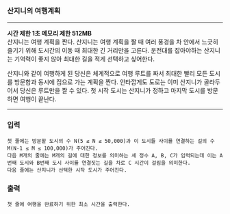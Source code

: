 ### 산지니의 여행계획
---
**시간 제한 1초 메모리 제한 512MB**  
산지니는 여행 계획을 짠다.
산지니는 여행 계획을 짤 때 여러 풍경을 차 안에서 느긋히 즐기기 위해 도시간의 이동 때 최대한 긴 거리만을 고른다.
운전대를 잡아야하는 산지니는 기억력이 좋지 않아 최대한 길을 적게 선택하고 싶어한다. 

산지니와 같이 여행하게 된 당신은 체계적으로 여행 루트를 짜서 최대한 빨리 모든 도시를 방문함과 동시에 집으로 가는 계획을 짠다.
안타깝게도 도로는 이미 산지니가 골라두어서 당신은 루트만을 짤 수 있다.
첫 시작 도시는 산지니가 정하고 마지막 도시를 방문하면 여행이 끝난다.

---

### 입력
```
첫 줄에는 방문할 도시의 수 N(5 ≤ N ≤ 50,000)과 이 도시들 사이를 연결하는 길의 수 M(N-1 ≤ M ≤ 100,000)가 주어진다. 
다음 M개의 줄에는 M개의 길에 대한 정보를 의미하는 세 정수 A, B, C가 입력되는데 이는 A번째 도시와 B번째 도시 사이를 연결짓는 길을 차로 C 시간이 걸림을 의미한다.
다음 줄에는 산지니가 선택한 시작 도시가 주어진다.
```


### 출력
```
첫 줄에 여행을 완료하기 위한 최소 시간을 출력한다.

```
